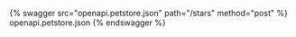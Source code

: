{% swagger src="openapi.petstore.json" path="/stars" method="post" %} openapi.petstore.json {% endswagger %}